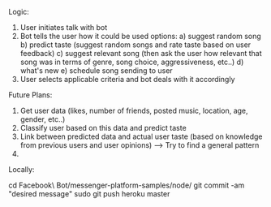 Logic:
1) User initiates talk with bot
2) Bot tells the user how it could be used
	options:
	a) suggest random song
	b) predict taste (suggest random songs and rate taste based on user feedback)
	c) suggest relevant song (then ask the user how relevant that song was in terms of genre, song choice, aggressiveness, etc..)
	d) what's new
	e) schedule song sending to user
3) User selects applicable criteria and bot deals with it accordingly

Future Plans:
1) Get user data (likes, number of friends, posted music, location, age, gender, etc..)
2) Classify user based on this data and predict taste
3) Link between predicted data and actual user taste (based on knowledge from previous users and user opinions) --> Try to find a general pattern
4) 


Locally:

cd Facebook\ Bot/messenger-platform-samples/node/ 
git commit -am "desired message"
sudo git push heroku master